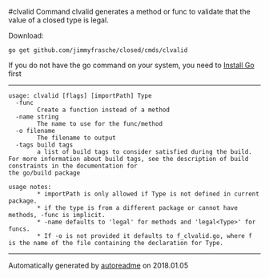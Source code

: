 #clvalid
Command clvalid generates a method or func to validate that the value of a closed type is legal.

Download:
```shell
go get github.com/jimmyfrasche/closed/cmds/clvalid
```

If you do not have the go command on your system, you need to [Install Go](http://golang.org/doc/install) first

* * *
```
usage: clvalid [flags] [importPath] Type
  -func
        Create a function instead of a method
  -name string
        The name to use for the func/method
  -o filename
        The filename to output
  -tags build tags
        a list of build tags to consider satisfied during the build. For more information about build tags, see the description of build constraints in the documentation for
the go/build package

usage notes:
        * importPath is only allowed if Type is not defined in current package.
        * if the type is from a different package or cannot have methods, -func is implicit.
        * -name defaults to 'legal' for methods and 'legal<Type>' for funcs.
        * If -o is not provided it defaults to f_clvalid.go, where f is the name of the file containing the declaration for Type.
```


* * *
Automatically generated by [autoreadme](https://github.com/jimmyfrasche/autoreadme) on 2018.01.05
